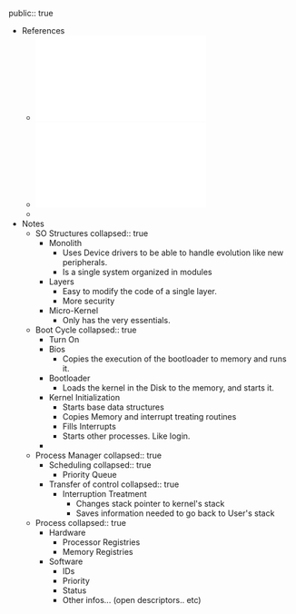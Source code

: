 public:: true

- References
	- ![Intro 2- Organizacao dos Sistemas Operativos.pdf](../assets/Intro_2-_Organizacao_dos_Sistemas_Operativos_1737552007505_0.pdf)
	- ![14 - Organizacao-sistemas-operativos e despacho.pdf](../assets/14_-_Organizacao-sistemas-operativos_e_despacho_1735458139693_0.pdf)
	-
- Notes
	- SO Structures
	  collapsed:: true
		- Monolith
			- Uses Device drivers to be able to handle evolution like new peripherals.
			- Is a single system organized in modules
		- Layers
			- Easy to modify the code of a single layer.
			- More security
		- Micro-Kernel
			- Only has the very essentials.
	- Boot Cycle
	  collapsed:: true
		- Turn On
		- Bios
			- Copies the execution of the bootloader to memory and runs it.
		- Bootloader
			- Loads the kernel in the Disk to the memory, and starts it.
		- Kernel Initialization
			- Starts base data structures
			- Copies Memory and interrupt treating routines
			- Fills Interrupts
			- Starts other processes. Like login.
		-
	- Process Manager
	  collapsed:: true
		- Scheduling
		  collapsed:: true
			- Priority Queue
		- Transfer of control
		  collapsed:: true
			- Interruption Treatment
				- Changes stack pointer to kernel's stack
				- Saves information needed to go back to User's stack
	- Process
	  collapsed:: true
		- Hardware
			- Processor Registries
			- Memory Registries
		- Software
			- IDs
			- Priority
			- Status
			- Other infos... (open descriptors.. etc)